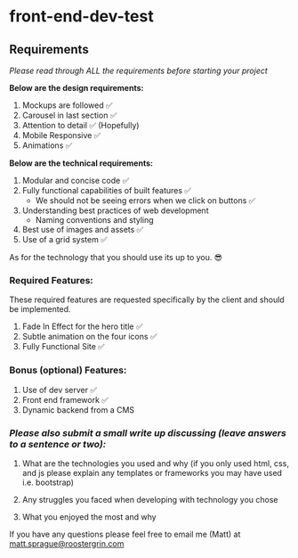 # front-end-dev-test

## Requirements

<em>Please read through ALL the requirements before starting your project</em>

<strong>Below are the design requirements:</strong>

  1. Mockups are followed ✅
  2. Carousel in last section ✅
  3. Attention to detail ✅ (Hopefully)
  4. Mobile Responsive ✅
  5. Animations ✅

<strong>Below are the technical requirements:</strong>

  1. Modular and concise code ✅
  2. Fully functional capabilities of built features ✅
      - We should not be seeing errors when we click on buttons ✅
  3. Understanding best practices of web development
      - Naming conventions and styling
  4. Best use of images and assets ✅
  5. Use of a grid system ✅

As for the technology that you should use its up to you. 😎

### Required Features:

These required features are requested specifically by the client and should be implemented.

  1. Fade In Effect for the hero title ✅
  2. Subtle animation on the four icons ✅
  3. Fully Functional Site ✅

### Bonus (optional) Features:
  1. Use of dev server ✅
  2. Front end framework ✅
  3. Dynamic backend from a CMS

### *Please also submit a small write up discussing (leave answers to a sentence or two):*

  1. What are the technologies you used and why (if you only used html, css, and js please explain any templates or frameworks you may have used i.e. bootstrap)


  2. Any struggles you faced when developing with technology you chose
  3. What you enjoyed the most and why

If you have any questions please feel free to email me (Matt) at matt.sprague@roostergrin.com
